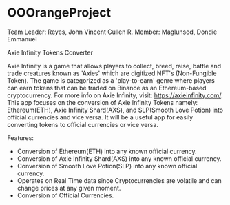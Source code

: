 # OOOrangeProject
Team Leader: Reyes, John Vincent Cullen R.
Member: Maglunsod, Dondie Emmanuel 



 Axie Infinity Tokens Converter



Axie Infinity is a game that allows players to collect, breed, raise, battle and trade creatures known as 'Axies' which are digitized NFT's (Non-Fungible Token). The game is categorized as a 'play-to-earn' genre where players can earn tokens that can be traded on Binance as an Ethereum-based cryptocurrency. For more info on Axie Infinity, visit: https://axieinfinity.com/. This app focuses on the conversion of Axie Infinity Tokens namely: Ethereum(ETH), Axie Infinity Shard(AXS), and SLP(Smooth Love Potion) into official currencies and vice versa. It will be a useful app for easily converting tokens to official currencies or vice versa.



Features:
- Conversion of Ethereum(ETH) into any known official currency.
- Conversion of Axie Infinity Shard(AXS) into any known official currency.
- Conversion of Smooth Love Potion(SLP) into any known official currency.
- Operates on Real Time data since Cryptocurrencies are volatile and can change prices at any given moment.
- Conversion of Official Currencies.
